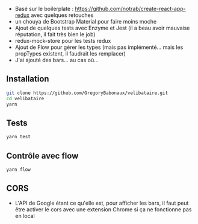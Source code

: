 * Basé sur le boilerplate : https://github.com/notrab/create-react-app-redux avec quelques retouches
* un chouya de Bootstrap Material pour faire moins moche
* Ajout de quelques tests avec Enzyme et Jest (il a beau avoir mauvaise réputation, il fait très bien le job)
* redux-mock-store pour les tests redux
* Ajout de Flow pour gérer les types (mais pas implémenté... mais les propTypes existent, il faudrait les remplacer)
* J'ai ajouté des bars... au cas où... 

## Installation
```bash
git clone https://github.com/GregoryBabonaux/velibataire.git
cd velibataire
yarn
```

## Tests
```bash
yarn test
```

## Contrôle avec flow
```bash
yarn flow
```

## CORS
* L'API de Google étant ce qu'elle est, pour afficher les bars, il faut peut être activer le cors avec une extension Chrome si ça ne fonctionne pas en local